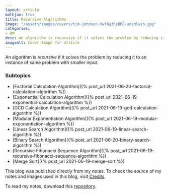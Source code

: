 ```yaml
---
layout: article
mathjax: true
title: Recursive Algorithms
image: "/assets/images/covers/tim-johnson-Vwf8q3RzBRE-unsplash.jpg"
categories:
- DM
desc: An algorithm is recursive if it solves the problem by reducing it to an instance of same problem with smaller input. 
imagealt: Cover Image for article
---
```


An algorithm is *recursive* if it solves the problem by reducing it to an instance of same problem with smaller input.

### Subtopics
- [Factorial Calculation Algorithm]({% post_url 2021-06-20-factorial-calculation-algorithm %})
- [Exponential Calculation Algorithm]({% post_url 2021-06-19-exponential-calculation-algorithm %})
- [GCD Calculation Algorithm]({% post_url 2021-06-19-gcd-calculation-algorithm %})
- [Modular Exponentiation Algorithm]({% post_url 2021-06-19-modular-exponentiation-algorithm %})
- [Linear Search Algorithm]({% post_url 2021-06-19-linear-search-algorithm %})
- [Binary Search Algorithm]({% post_url 2021-06-20-binary-search-algorithm %})
- [Recursive Fibonacci Sequence Algorithm]({% post_url 2021-06-19-recursive-fibonacci-sequence-algorithm %})
- [Merge Sort]({% post_url 2021-06-19-merge-sort %})

This blog was published directly from my notes.
To check the source of my notes and images used in this blog, visit <a href="/credits.html" target="_blank">Credits</a>.

To read my notes, download this <a href="https://github.com/bovem/CS" target="blank">repository</a>.